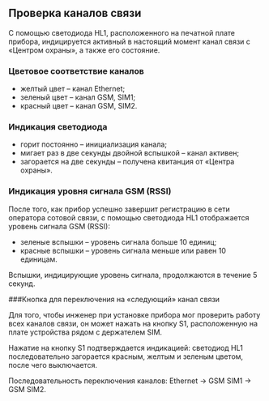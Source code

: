 ## Проверка каналов связи

С помощью светодиода HL1, расположенного на печатной плате прибора, индицируется активный в настоящий момент канал связи с «Центром охраны», а также его состояние.

<!--![Светодиод HL1][id-02-00]-->

### Цветовое соответствие каналов

* желтый цвет – канал Ethernet;
* зеленый цвет – канал GSM, SIM1;
* красный цвет – канал GSM, SIM2.

### Индикация светодиода

* горит постоянно – инициализация канала;
* мигает раз в две секунды двойной вспышкой – канал активен;
* загорается на две секунды – получена квитанция от «Центра охраны».

### Индикация уровня сигнала GSM (RSSI)

После того, как прибор успешно завершит регистрацию в сети оператора сотовой связи, с помощью светодиода HL1 отображается уровень сигнала GSM (RSSI):

* зеленые вспышки – уровень сигнала больше 10 единиц;
* красные вспышки – уровень сигнала меньше или равен 10 единицам.

Вспышки, индицирующие уровень сигнала, продолжаются в течение 5 секунд.

###Кнопка для переключения на «следующий» канал связи

Для того, чтобы инженер при установке прибора мог проверить работу всех каналов связи, он может нажать на кнопку S1, расположенную на плате устройства рядом с держателем SIM.

<!--![Кнопка переключения канала][id-02-01]-->

Нажатие на кнопку S1 подтверждается индикацией: светодиод HL1 последовательно загорается красным, желтым и зеленым цветом, после чего выключается.

Последовательность переключения каналов: Ethernet -> GSM SIM1 -> GSM SIM2.  

[id-02-00]: img/led-hl1.png "Светодиод HL1"
[id-02-01]: img/channel-switch-button.png "Кнопка переключения канала"
